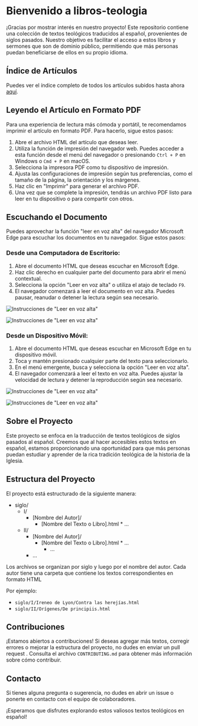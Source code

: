 # Bienvenido a libros-teologia

¡Gracias por mostrar interés en nuestro proyecto! Este repositorio contiene una colección de textos teológicos traducidos al español, provenientes de siglos pasados. Nuestro objetivo es facilitar el acceso a estos libros y sermones que son de dominio público, permitiendo que más personas puedan beneficiarse de ellos en su propio idioma.

## Índice de Artículos

Puedes ver el índice completo de todos los artículos subidos hasta ahora [aquí](https://daniel08garcia.github.io/libros-teologia/).

## Leyendo el Artículo en Formato PDF

Para una experiencia de lectura más cómoda y portátil, te recomendamos imprimir el artículo en formato PDF. Para hacerlo, sigue estos pasos:

1. Abre el archivo HTML del artículo que deseas leer.
2. Utiliza la función de impresión del navegador web. Puedes acceder a esta función desde el menú del navegador o presionando `Ctrl + P` en Windows o `Cmd + P` en macOS.
3. Selecciona la impresora PDF como tu dispositivo de impresión.
4. Ajusta las configuraciones de impresión según tus preferencias, como el tamaño de la página, la orientación y los márgenes.
5. Haz clic en "Imprimir" para generar el archivo PDF.
6. Una vez que se complete la impresión, tendrás un archivo PDF listo para leer en tu dispositivo o para compartir con otros.

## Escuchando el Documento

Puedes aprovechar la función "leer en voz alta" del navegador Microsoft Edge para escuchar los documentos en tu navegador. Sigue estos pasos:

### Desde una Computadora de Escritorio:

1. Abre el documento HTML que deseas escuchar en Microsoft Edge.
2. Haz clic derecho en cualquier parte del documento para abrir el menú contextual.
3. Selecciona la opción "Leer en voz alta" o utiliza el atajo de teclado `F9`.
4. El navegador comenzará a leer el documento en voz alta. Puedes pausar, reanudar o detener la lectura según sea necesario.

![Instrucciones de "Leer en voz alta"](assets/ReadAloud-2.png)

![Instrucciones de "Leer en voz alta"](assets/ReadAloud-1.png)

### Desde un Dispositivo Móvil:

1. Abre el documento HTML que deseas escuchar en Microsoft Edge en tu dispositivo móvil.
2. Toca y mantén presionado cualquier parte del texto para seleccionarlo.
3. En el menú emergente, busca y selecciona la opción "Leer en voz alta".
4. El navegador comenzará a leer el texto en voz alta. Puedes ajustar la velocidad de lectura y detener la reproducción según sea necesario.

![Instrucciones de "Leer en voz alta"](assets/ReadAloud-M1.jpg)

![Instrucciones de "Leer en voz alta"](assets/ReadAloud-M2.jpg)

## Sobre el Proyecto

Este proyecto se enfoca en la traducción de textos teológicos de siglos pasados al español. Creemos que al hacer accesibles estos textos en español, estamos proporcionando una oportunidad para que más personas puedan estudiar y aprender de la rica tradición teológica de la historia de la Iglesia.

## Estructura del Proyecto

El proyecto está estructurado de la siguiente manera:

- siglo/
  - I/
    - [Nombre del Autor]/
      - [Nombre del Texto o Libro].html \* ...
  - II/
    - [Nombre del Autor]/
      - [Nombre del Texto o Libro].html \* ...
        - ...
    - ...

Los archivos se organizan por siglo y luego por el nombre del autor. Cada autor tiene una carpeta que contiene los textos correspondientes en formato HTML

Por ejemplo:

- `siglo/I/Ireneo de Lyon/Contra las herejías.html`
- `siglo/II/Orígenes/De principiis.html`

## Contribuciones

¡Estamos abiertos a contribuciones! Si deseas agregar más textos, corregir errores o mejorar la estructura del proyecto, no dudes en enviar un pull request . Consulta el archivo `CONTRIBUTING.md` para obtener más información sobre cómo contribuir.

## Contacto

Si tienes alguna pregunta o sugerencia, no dudes en abrir un issue o ponerte en contacto con el equipo de colaboradores.

¡Esperamos que disfrutes explorando estos valiosos textos teológicos en español!
